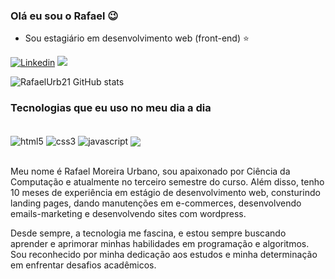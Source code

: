 ### Olá eu sou o Rafael 😉

- Sou estagiário em desenvolvimento web (front-end) ⭐


[![Linkedin](https://img.shields.io/badge/LinkedIn-0077B5?style=for-the-badge&logo=linkedin&logoColor=white)](https://www.linkedin.com/in/rafael-urbano-963238264/)
<a href = "mailto:urafael37@gmail.com"><img loading="lazy" src="https://img.shields.io/badge/Gmail-D14836?style=for-the-badge&logo=gmail&logoColor=white" target="_blank"></a>

![RafaelUrb21 GitHub stats](https://github-readme-stats.vercel.app/api?username=rafaelurb21&show_icons=true&bg_color=00000000)

### Tecnologias que eu uso no meu dia a dia

<div style="display: inline-block"><br/>
  <img align="center" src="https://img.shields.io/badge/HTML5-E34F26?style=for-the-badge&logo=html5&logoColor=white" alt="html5">
  <img align="center" src="https://img.shields.io/badge/CSS3-1572B6?style=for-the-badge&logo=css3&logoColor=white" alt="css3">
  <img align="center" src="https://img.shields.io/badge/JavaScript-323330?style=for-the-badge&logo=javascript&logoColor=F7DF1E" alt="javascript">
  <img align="center" src="https://img.shields.io/badge/Angular-DD0031?style=for-the-badge&logo=angular&logoColor=white">
  
</div><br><br>

 Meu nome é Rafael Moreira Urbano, sou apaixonado por Ciência da Computação e atualmente no terceiro semestre do curso. Além disso, tenho 10 meses de experiência em estágio de desenvolvimento web, consturindo landing pages, dando manutenções em e-commerces, desenvolvendo emails-marketing e desenvolvendo sites com wordpress.

Desde sempre, a tecnologia me fascina, e estou sempre buscando aprender e aprimorar minhas habilidades em programação e algoritmos. Sou reconhecido por minha dedicação aos estudos e minha determinação em enfrentar desafios acadêmicos.



